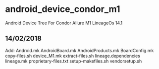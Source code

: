 # android_device_condor_m1
Android Device Tree For Condor Allure M1 LineageOs 14.1

## 14/02/2018
Add:
Android.mk
AndroidBoard.mk
AndroidProducts.mk
BoardConfig.mk
copy-files.sh
device_M1.mk
extract-files.sh
lineage.dependencies
lineage.mk
proprietary-files.txt
setup-makefiles.sh
vendorsetup.sh
